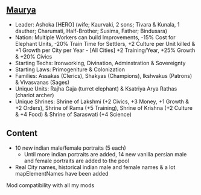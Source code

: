## [Maurya](https://github.com/ShadowDuke/OW_Maurya_Empire/wiki)

- Leader: Ashoka [HERO] (wife; Kaurvaki, 2 sons; Tivara & Kunala, 1 dauther; Charumati, Half-Brother; Susima, Father; Bindusara)
- Nation: Multiple Workers can build Improvements, -15% Cost for Elephant Units, -20% Train Time for Settlers, +2 Culture per Unit killed & +1 Growth per City per Year - [All Cities] +2 Training/Year, +25% Growth & +20% Civics
- Starting Techs: Ironworking, Divination, Adminstration & Sovereignty
- Starting Laws: Primogeniture & Colonization
- Families: Assakas (Clerics), Shakyas (Champions), Ikshvakus (Patrons) & Vivasvanas (Sages)
- Unique Units: Rajha Gaja (turret elephant) & Ksatriya Arya Rathas (chariot archer)
- Unique Shrines: Shrine of Lakshmi (+2 Civics, +3 Money, +1 Growth & +2 Orders), Shrine of Rama (+5 Training), Shrine of Krishna (+2 Culture & +4 Food) & Shrine of Saraswati (+4 Science)
 
## Content

- 10 new indian male/female portraits (5 each)
   - Until more indian portraits are added, 14 new vanilla persian male and female portraits are added to the pool
- Real City names, historical indian male and female names & a lot mapElementNames have been added




Mod compatibility with all my mods
